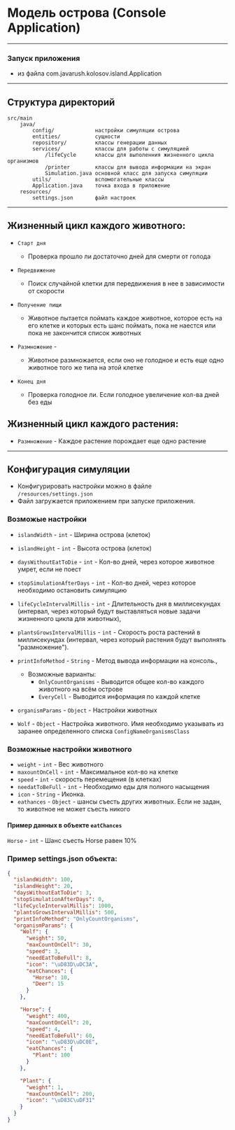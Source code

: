 # Модель острова (Console Application)

-------------------

### Запуск приложения
- из файла com.javarush.kolosov.island.Application
-------------------

Структура директорий
-------------------

```
src/main
    java/              
        config/             настройки симуляции острова
        entities/           сущности
        repository/         классы генерации данных
        services/           классы для работы с симуляцией
            /lifeCycle      классы для выполенния жизненного цикла организмов
            /printer        классы для вывода информации на экран
            Simulation.java основной класс для запуска симуляции
        utils/              вспомогательные классы
        Application.java    точка входа в приложение
    resources/
        settings.json       файл настроек
```

-------

## Жизненный цикл каждого животного:
- `Старт дня`
  - Проверка прошло ли достаточно дней для смерти от голода


- `Передвижение` 
  - Поиск случайной клетки для передвижения в нее в зависимости от скорости
 
 
- `Получение пищи` 
  - Животное пытается поймать каждое животное, которое 
  есть на его клетке и которых есть шанс поймать, пока не наестся или пока не закончится список животных
 
 
- `Размножение` - 
  - Животное размножается, если оно не голодное и есть еще одно животное того же типа на этой клетке   
 
 
- `Конец дня` 
  - Проверка голодное ли. Если голодное увеличение кол-ва дней без еды

## Жизненный цикл каждого растения:
- `Размножение` - Каждое растение порождает еще одно растение

------

## Конфигурация симуляции
- Конфигурировать настройки можно в файле `/resources/settings.json`
- Файл загружается приложением при запуске приложения.

### Возможые настройки
- `islandWidth` - `int` -  Ширина острова (клеток)
- `islandHeight` - `int` -  Высота острова (клеток)
- `daysWithoutEatToDie` - `int` - Кол-во дней, через которое животное умрет, если не поест
- `stopSimulationAfterDays` - `int` -  Кол-во дней, через которое необходимо остановить симуляцию
- `lifeCycleIntervalMillis` - `int` - Длительность дня в миллисекундах (интервал, через который 
  будут выставляться новые задачи жизненного цикла для животных),
  
- `plantsGrowsIntervalMillis` - `int` - Скорость роста растений в миллисекундах (интервал, через который 
  растения будут выполнять "размножение").
  
- `printInfoMethod` - `String` - Метод вывода информации на консоль.,
  - Возможные варианты: 
    - `OnlyCountOrganisms` - Выводится общее кол-во каждого животного на всём острове
    - `EveryCell` - Выводится информация по каждой клетке

-  `organismParams` - `Object` - Настройки животных 
- `Wolf` - `Object` - Настройка животного. Имя необходимо указывать из заранее определенного списка `ConfigNameOrganismsClass`
### Возможные настройки животного
- `weight` - `int` - Вес животного 
- `maxountOnCell` - `int` - Максимальное кол-во на клетке
- `speed` - `int` - скорость перемещения (в клетках)
- `needatToBeFull` - `int` - Необходимо еды для полного насыщения
- `icon` - `String` - Иконка.
- `eathances` - `Object` - шансы съесть других животных. Если не задан, то животное не может съесть никого
#### Пример данных в объекте `eatChances`
`Horse` - `int` - Шанс съесть Horse равен 10%

### Пример settings.json объекта:
```json
{
  "islandWidth": 100,
  "islandHeight": 20,
  "daysWithoutEatToDie": 3,
  "stopSimulationAfterDays": 0,
  "lifeCycleIntervalMillis": 1000,
  "plantsGrowsIntervalMillis": 500,
  "printInfoMethod": "OnlyCountOrganisms",
  "organismParams": {
    "Wolf": {
      "weight": 50,
      "maxCountOnCell": 30,
      "speed": 3,
      "needEatToBeFull": 8,
      "icon": "\uD83D\uDC3A",
      "eatChances": {
        "Horse": 10,
        "Deer": 15
      }
    },

    "Horse": {
      "weight": 400,
      "maxCountOnCell": 20,
      "speed": 4,
      "needEatToBeFull": 60,
      "icon": "\uD83D\uDC0E",
      "eatChances": {
        "Plant": 100
      }
    },

    "Plant": {
      "weight": 1,
      "maxCountOnCell": 200,
      "icon": "\uD83C\uDF31"
    }
  }
}
```
